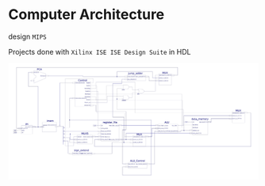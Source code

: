 # Computer Architecture
design `MIPS`

Projects done with `Xilinx ISE ISE Design Suite` in HDL

![images](img/a.png)
